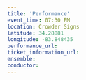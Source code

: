 ```yaml
---
title: 'Performance'
event_time: 07:30 PM
location: Crowder Signs
latitude: 34.28881
longitude: -83.848435
performance_url: 
ticket_information_url: 
ensemble: 
conductor: 
---
```

